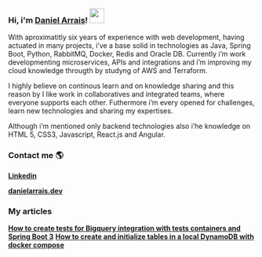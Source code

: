 ### Hi, i'm [Daniel Arrais](https://danielarrais.dev/about)! <img src="https://media.giphy.com/media/hvRJCLFzcasrR4ia7z/giphy.gif" width="30px"> 

With aproximatitly six years of experience with web development, having actuated in many projects, i’ve a base solid in technologies as Java, Spring Boot, Python, RabbitMQ, Docker, Redis and Oracle DB. Currently i’m work developmenting microservices, APIs and integrations and i’m improving my cloud knowledge througth by studyng of AWS and Terraform.

I highly believe on continous learn and on knowledge sharing and this reason by I like work in collaboratives and integrated teams, where everyone supports each other. Futhermore i’m every opened for challenges, learn new technologies and sharing my expertises.

Although i’m mentioned only backend technologies also i’he knowledge on HTML 5, CSS3, Javascript, React.js and Angular.

### Contact me 🌎

**[Linkedin](https://img.shields.io/badge/-LinkedIn-blue?style=flat-square&logo=Linkedin&logoColor=white&link=h)**

**[danielarrais.dev](https://danielarrais.dev/)**

### My articles

**[How to create tests for Bigquery integration with tests containers and Spring Boot 3](https://medium.com/@danielarrais.dev/how-to-create-tests-for-bigquery-integration-with-tests-containers-and-spring-boot-3-685afadf5496)**
**[How to create and initialize tables in a local DynamoDB with docker compose](https://medium.com/@danielarrais.dev/how-to-create-and-initialize-tables-in-a-local-dynamodb-with-docker-compose-notion-af22c3b603cb)**

